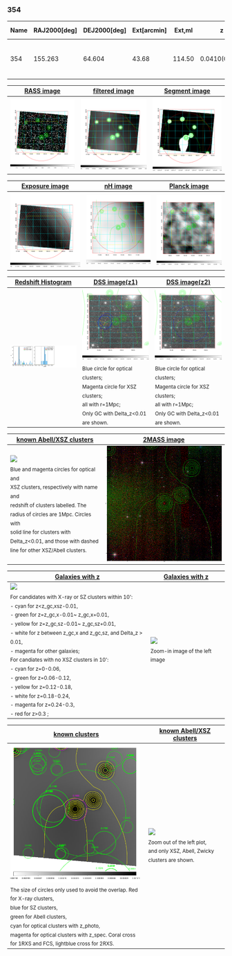<div STYLE="page-break-after: always;"></div>

### 354

|Name|RAJ2000[deg]|DEJ2000[deg] |Ext[arcmin]| Ext,ml | z | z_src| C|GC(XSZ,Delta_z<0.01)| GC(OPT,Delta_z<0.01)|GC| R_sig[arcmin] | R500[arcmin] | R500[Mpc]| CRsig[c/s] | CR500[c/s] |L500[1E44 erg/s]|F500[1E-12 erg/s/cm^2]| M500[1E14 Msun]|Tx[keV]|Cnt_sig|Beta|Rc[arcmin]|Comment|Alias|
|---|---|---|---|---|---|------|---|--------|---------|----------|---|---|---|---|---|---|---|---|---|---|---|---|---|---|
|354| 155.263| 64.604| 43.68| 114.50| 0.0410(0.000)| z_opt| S| -| N| A, C, F20, N, W| 12.700| 11.014| 0.535| 0.104(0.036)| 0.101(0.035)| 0.065(0.028)| 1.654(0.725)| 0.45(0.10)| 1.33(0.19)| 74.9| 0.542(-0.032+0.088)| 3.910(-1.103+1.154)| -| t687|

|[RASS image](../image/354/354_img.pdf)|[filtered image](../image/354/354_fil.pdf)|[Segment image](../image/354/354_seg.pdf)|
|-------------------|--------------------|-------------------|
| <img src="../image/354/354_img.png" width="300">  | <img src="../image/354/354_fil.png" width="300">   | <img src="../image/354/354_seg.png" width="300">  |

|[Exposure image](../image/354/354_mex.pdf)| [nH image](../image/354/354_nh.pdf)| [Planck image](../image/354/354_p.pdf)|
|-------------------|--------------------|-------------------|
|<img src="../image/354/354_mex.png" width="300">   | <img src="../image/354/354_nh.png" width="300">    | <img src="../image/354/354_p.png" width="300"> |

|[Redshift Histogram](../image/354/354_zg.pdf) | [DSS image(z1)](../image/354/354_dss_z1.pdf)      |  [DSS image(z2)](../image/354/354_dss_z2.pdf)    |
|-------------------|--------------------|-------------------|
|<img src="../image/354/354_zg.png" width="300"> |<img src="../image/354/354_dss_z1.png" width="300"> <sub><br>Blue circle for optical clusters; <br>Magenta circle for XSZ clusters; <br>all with r=1Mpc; <br>Only GC with Delta_z<0.01 are shown. </sub>| <img src="../image/354/354_dss_z2.png" width="300"><sub><br>Blue circle for optical clusters; <br>Magenta circle for XSZ clusters; <br>all with r=1Mpc; <br>Only GC with Delta_z<0.01 are shown. </sub> |

|[known Abell/XSZ clusters](../image/354/354_m.pdf) | [2MASS image](../image/354/354_2mass.pdf)      |
|-------------------|-------------------|
|<img src=../image/354/354_m.png width="300"> <br><sub>Blue and magenta circles for optical and <br>XSZ clusters, respectively with name and <br>redshift of clusters labelled. The <br>radius of circles are 1Mpc. Circles with <br>solid line for clusters with <br>Delta_z<0.01, and those with dashed <br>line for other XSZ/Abell clusters.        </sub>|<img src="../image/354/354_2mass.png" width="300">  |

|[Galaxies with z](../image/354/354_opt_ned.pdf) |[Galaxies with z](../image/354/354_opt_ned_zoom.pdf) |
|-------------------|-------------------|
| <img src=../image/354/354_opt_ned.png width="300"> <br><sub> For candidates with X-ray or SZ clusters within 10': <br> - cyan for z<z_gc,xsz-0.01, <br> - green for z=z_gc,x-0.01~ z_gc,x+0.01, <br> - yellow for z=z_gc,sz-0.01~ z_gc,sz+0.01, <br> - white for z between z_gc,x and z_gc,sz, and Delta_z > 0.01, <br> - magenta for other galaxies; <br>For candiates with no XSZ clusters in 10': <br> - cyan for z=0-0.06, <br> - green for z=0.06-0.12, <br> - yellow for z=0.12-0.18, <br> - white for z=0.18-0.24, <br> - magenta for z=0.24-0.3, <br> - red for z>0.3 ;  </sub>|<img src=../image/354/354_opt_ned_zoom.png width="300">  <br><sub> Zoom-in image of the left image</sub>|

|[known clusters](../image/354/354_gc.pdf) |[known Abell/XSZ clusters](../image/354/354_gc_large.pdf) |
|-------------------|-------------------|
| <img src=../image/354/354_gc.png width="300"> <br><sub> The size of circles only used to avoid the overlap. Red for X-ray clusters, <br> blue for SZ clusters, <br> green for Abell clusters, <br> cyan for optical clusters with z_photo, <br> magenta for optical clusters with z_spec. Coral cross for 1RXS and FCS, lightblue cross for 2RXS. </sub>|<img src=../image/354/354_gc_large.png width="300"> <br><sub> Zoom out of the left plot, <br> and only XSZ, Abell, Zwicky clusters are shown. </sub> |




